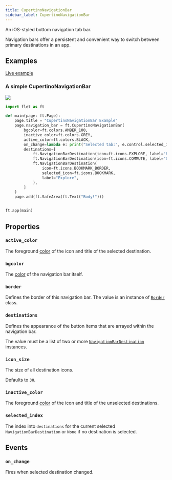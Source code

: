 ```yaml
---
title: CupertinoNavigationBar
sidebar_label: CupertinoNavigationBar
---
```


An iOS-styled bottom navigation tab bar.

Navigation bars offer a persistent and convenient way to switch between primary destinations in an app.

## Examples

[Live example](https://flet-controls-gallery.fly.dev/navigation/cupertinonavigationbar)

### A simple CupertinoNavigationBar

<img src="/img/docs/controls/cupertino-navigation-bar/cupertino-navigation-bar-sample.png" className="screenshot-40"/>

```python
import flet as ft

def main(page: ft.Page):
    page.title = "CupertinoNavigationBar Example"
    page.navigation_bar = ft.CupertinoNavigationBar(
        bgcolor=ft.colors.AMBER_100,
        inactive_color=ft.colors.GREY,
        active_color=ft.colors.BLACK,
        on_change=lambda e: print("Selected tab:", e.control.selected_index),
        destinations=[
            ft.NavigationBarDestination(icon=ft.icons.EXPLORE, label="Explore"),
            ft.NavigationBarDestination(icon=ft.icons.COMMUTE, label="Commute"),
            ft.NavigationBarDestination(
                icon=ft.icons.BOOKMARK_BORDER,
                selected_icon=ft.icons.BOOKMARK,
                label="Explore",
            ),
        ]
    )
    page.add(ft.SafeArea(ft.Text("Body!")))


ft.app(main)

```

## Properties

### `active_color`

The foreground [color](/docs/reference/colors) of the icon and title of the selected destination.

### `bgcolor`

The [color](/docs/reference/colors) of the navigation bar itself.

### `border`

Defines the border of this navigation bar. The value is an instance of [`Border`](/docs/reference/types/border) class.

### `destinations`

Defines the appearance of the button items that are arrayed within the navigation bar.

The value must be a list of two or
more [`NavigationBarDestination`](/docs/controls/navigationbar#navigationbardestination-properties) instances.

### `icon_size`

The size of all destination icons.

Defaults to `30`.

### `inactive_color`

The foreground [color](/docs/reference/colors) of the icon and title of the unselected destinations.

### `selected_index`

The index into `destinations` for the current selected `NavigationBarDestination` or `None` if no destination is selected.

## Events

### `on_change`

Fires when selected destination changed.
